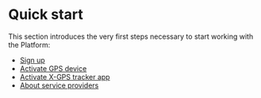 # Quick start

This section introduces the very first steps necessary to start working with the Platform:

* [Sign up](sign-up.md)
* [Activate GPS device](activate-gps-device.md)
* [Activate X-GPS tracker app](activate-x-gps-tracker-app.md)
* [About service providers](about-service-providers.md)
